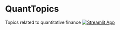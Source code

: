 # QuantTopics
 Topics related to quantitative finance 
[![Streamlit App](https://static.streamlit.io/badges/streamlit_badge_black_white.svg)](https://share.streamlit.io/jingshenghua/quanttopics/Pricing/Binomial_Tree/streamlit_binomial_tree.py)

